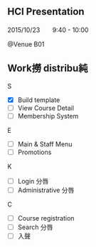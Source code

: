 ## HCI Presentation

2015/10/23　　9:40 - 10:00

@Venue B01

## Work撈 distribu純

S
- [x] Build template
- [ ] View Course Detail
- [ ] Membership System

E
- [ ] Main & Staff Menu
- [ ] Promotions

K
- [ ] Login 分唇
- [ ] Administrative 分唇

C
- [ ] Course registration
- [ ] Search 分唇
- [ ] 入聲
